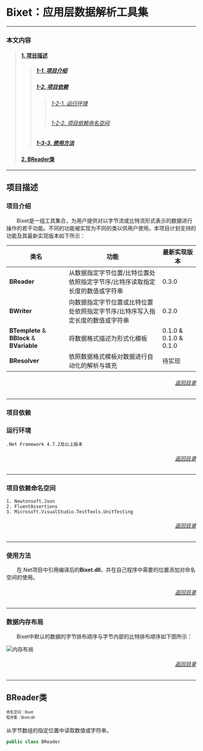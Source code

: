 # Bixet：应用层数据解析工具集
---
### 本文内容
>#### [1. 项目描述](#项目描述)
>>##### [1-1. 项目介绍](#项目介绍)
>>##### [1-2. 项目依赖](#项目依赖)
>>>###### [1-2-1. 运行环境](#运行环境)
>>>###### [1-2-2. 项目依赖命名空间](#项目依赖命名空间)
>>##### [1-3-3. 使用方法](#使用方法)
>#### [2. BReader类](#BReader类)

---
## 项目描述
### 项目介绍
&nbsp;&nbsp;&nbsp;&nbsp;&nbsp;&nbsp;&nbsp;Bixet是一组工具集合，为用户提供对以字节流或比特流形式表示的数据进行操作的若干功能。不同的功能被实现为不同的类以供用户使用。本项目计划支持的功能及其最新实现版本如下所示：

|类名|功能|最新实现版本|
|-|-|-|
|__BReader__|从数据指定字节位置/比特位置处依照指定字节序/比特序读取指定长度的数值或字符串|0.3.0|
|__BWriter__|向数据指定字节位置或比特位置处依照指定字节序/比特序写入指定长度的数值或字符串|0.2.0|
|__BTemplete__ & __BBlock__ & __BVariable__|将数据格式描述为形式化模板|0.1.0 & 0.1.0 & 0.1.0|
|__BResolver__|依照数据格式模板对数据进行自动化的解析与填充|待实现|
###### [<p align="right">返回目录</p>](#本文内容)
***
### 项目依赖
### 运行环境
    .Net Framework 4.7.2及以上版本
###### [<p align="right">返回目录</p>](#本文内容)
***
### 项目依赖命名空间

    1. Newtonsoft.Json
    2. FluentAssertions
    3. Microsoft.VisualStudio.TestTools.UnitTesting
###### [<p align="right">返回目录</p>](#本文内容)
***
### 使用方法
&nbsp;&nbsp;&nbsp;&nbsp;&nbsp;&nbsp;&nbsp;在.Net项目中引用编译后的**Bixet.dll**，并在自己程序中需要的位置添加对命名空间的使用。
###### [<p align="right">返回目录</p>](#本文内容)
***
### 数据内存布局
&nbsp;&nbsp;&nbsp;&nbsp;&nbsp;&nbsp;&nbsp;Bixet中默认的数据的字节排布顺序与字节内部的比特排布顺序如下图所示：

![内存布局]("/Items/MemoryLayout.png" "内存布局")
###### [<p align="right">返回目录</p>](#本文内容)
***

## BReader类
<div style="font-size:70%">命名空间：Bixet</div>
<div style="font-size:70%">程序集：Bixet.dll</div>

<br/>
从字节数组的指定位置中读取数值或字符串。

```C#
public class BReader
```